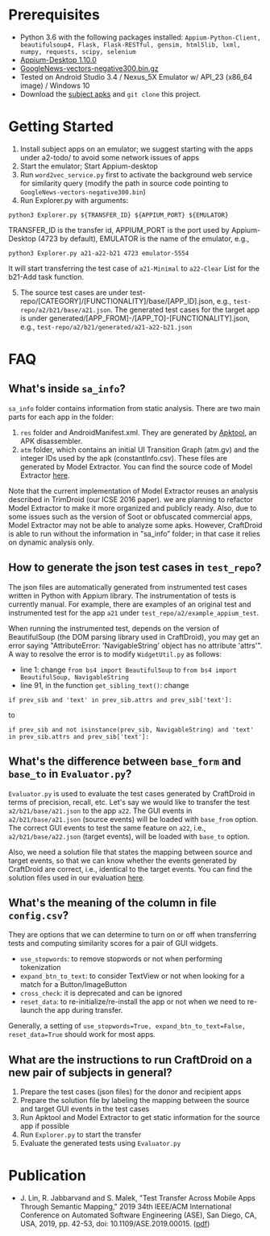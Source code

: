 # Prerequisites

* Python 3.6 with the following packages installed: `Appium-Python-Client, beautifulsoup4, Flask, Flask-RESTful, gensim, html5lib, lxml, numpy, requests, scipy, selenium`
* [Appium-Desktop 1.10.0](https://www.google.com/url?q=https%3A%2F%2Fgithub.com%2Fappium%2Fappium-desktop%2Freleases%2Ftag%2Fv1.10.0&sa=D&sntz=1&usg=AFQjCNGsfo5xiY2Qn-P-ML7NlhKu73FT1A)
* [GoogleNews-vectors-negative300.bin.gz](https://drive.google.com/file/d/0B7XkCwpI5KDYNlNUTTlSS21pQmM/edit)
* Tested on Android Studio 3.4 / Nexus_5X Emulator w/ API_23 (x86_64 image) / Windows 10
* Download the [subject apks](https://drive.google.com/open?id=1wb9ODzqMfsRCLqU80QF-g_1IrF0r7-vj) and `git clone` this project.

# Getting Started
1. Install subject apps on an emulator; we suggest starting with the apps under a2-todo/ to avoid some network issues of apps
2. Start the emulator; Start Appium-desktop
3. Run `word2vec_service.py` first to activate the background web service for similarity query (modify the path in source code pointing to `GoogleNews-vectors-negative300.bin`)
4. Run Explorer.py with arguments: 
```
python3 Explorer.py ${TRANSFER_ID} ${APPIUM_PORT} ${EMULATOR}
```
TRANSFER_ID is the transfer id, APPIUM_PORT is the port used by Appium-Desktop (4723 by default), EMULATOR is the name of the emulator, e.g., 
```
python3 Explorer.py a21-a22-b21 4723 emulator-5554
```
It will start transferring the test case of `a21-Minimal` to `a22-Clear` List for the b21-Add task function. 

5. The source test cases are under test-repo/[CATEGORY]/[FUNCTIONALITY]/base/[APP_ID].json, e.g., `test-repo/a2/b21/base/a21.json`. The generated test cases for the target app is under generated/[APP_FROM]-/[APP_TO]-[FUNCTIONALITY].json, e.g., `test-repo/a2/b21/generated/a21-a22-b21.json`

# FAQ

## What's inside `sa_info`?

`sa_info` folder contains information from static analysis. There are two main parts for each app in the folder:

1. `res` folder and AndroidManifest.xml. They are generated by [Apktool](https://ibotpeaches.github.io/Apktool/), an APK disassembler.
2. `atm` folder, which contains an initial UI Transition Graph (atm.gv) and the integer IDs used by the apk (constantInfo.csv). These files are generated by Model Extractor. You can find the source code of Model Extractor [here](https://drive.google.com/file/d/1HEFS9_6c5nNKnzBPkWlRdwBiunOHgOs-/view?usp=sharing).

Note that the current implementation of Model Extractor reuses an analysis described in TrimDroid (our ICSE 2016 paper). we are planning to refactor Model Extractor to make it more organized and publicly ready. Also, due to some issues such as the version of Soot or obfuscated commercial apps, Model Extractor may not be able to analyze some apks. However, CraftDroid is able to run without the information in "sa_info” folder; in that case it relies on dynamic analysis only.

## How to generate the json test cases in `test_repo`?

The json files are automatically generated from instrumented test cases written in Python with Appium library. The instrumentation of tests is currently manual. For example, there are examples of an original test and instrumented test for the app `a21` under `test_repo/a2/example_appium_test`. 

When running the instrumented test, depends on the version of BeautifulSoup (the DOM parsing library used in CraftDroid), you may get an error saying "AttributeError: 'NavigableString' object has no attribute 'attrs'". A way to resolve the error is to modify `WidgetUtil.py` as follows:

* line 1: change `from bs4 import BeautifulSoup` to `from bs4 import BeautifulSoup, NavigableString`
* line 91, in the function `get_sibling_text()`: change 
```
if prev_sib and 'text' in prev_sib.attrs and prev_sib['text']:
``` 
to 
```
if prev_sib and not isinstance(prev_sib, NavigableString) and 'text' in prev_sib.attrs and prev_sib['text']:
```

## What's the difference between `base_form` and `base_to` in `Evaluator.py`?

`Evaluator.py` is used to evaluate the test cases generated by CraftDroid in terms of precision, recall, etc.
Let's say we would like to transfer the test `a2/b21/base/a21.json` to the app `a22`. The GUI events in `a2/b21/base/a21.json` (source events) will be loaded with `base_from` option. The correct GUI events to test the same feature on `a22`, i.e., `a2/b21/base/a22.json` (target events), will be loaded with `base_to` option. 

Also, we need a solution file that states the mapping between source and target events, so that we can know whether the events generated by CraftDroid are correct, i.e., identical to the target events. You can find the solution files used in our evaluation [here](https://drive.google.com/open?id=14J-4QLQjwN4_lhR87BRRPcxBzE_eeU4I).

## What's the meaning of the column in file `config.csv`?  

They are options that we can determine to turn on or off when transferring tests and computing similarity scores for a pair of GUI widgets.

* `use_stopwords`: to remove stopwords or not when performing tokenization
* `expand_btn_to_text`: to consider TextView or not when looking for a match for a Button/ImageButton
* `cross_check`: it is deprecated and can be ignored
* `reset_data`: to re-initialize/re-install the app or not when we need to re-launch the app during transfer.

Generally, a setting of `use_stopwords=True, expand_btn_to_text=False, reset_data=True` should work for most apps.

## What are the instructions to run CraftDroid on a new pair of subjects in general?

1. Prepare the test cases (json files) for the donor and recipient apps
2. Prepare the solution file by labeling the mapping between the source and target GUI events in the test cases
3. Run Apktool and Model Extractor to get static information for the source app if possible
4. Run `Explorer.py` to start the transfer
5. Evaluate the generated tests using `Evaluator.py`

# Publication

* J. Lin, R. Jabbarvand and S. Malek, "Test Transfer Across Mobile Apps Through Semantic Mapping," 2019 34th IEEE/ACM International Conference on Automated Software Engineering (ASE), San Diego, CA, USA, 2019, pp. 42-53, doi: 10.1109/ASE.2019.00015. ([pdf](https://www.ics.uci.edu/~seal/publications/2019_ASE.pdf))
